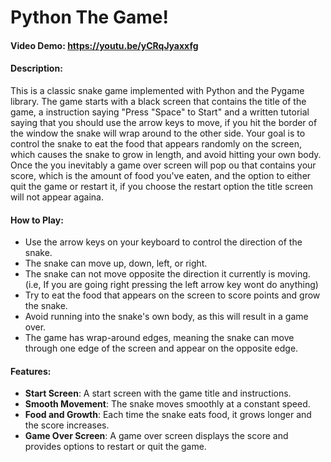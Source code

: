 # Python The Game!

#### Video Demo:  https://youtu.be/yCRqJyaxxfg

#### Description:
This is a classic snake game implemented with Python and the Pygame library. The game starts with a black screen that contains the title of the game, a instruction saying "Press "Space" to Start" and a written tutorial saying that you should use the arrow keys to move, if you hit the border of the window the snake will wrap around to the other side. Your goal is to control the snake to eat the food that appears randomly on the screen, which causes the snake to grow in length, and avoid hitting your own body. Once the you inevitably a game over screen will pop ou that contains your score, which is the amount of food you've eaten, and the option to either quit the game or restart it, if you choose the restart option the title screen will not appear againa.

#### How to Play:
- Use the arrow keys on your keyboard to control the direction of the snake.
- The snake can move up, down, left, or right.
- The snake can not move opposite the direction it currently is moving. 
(i.e, If you are going right pressing the left arrow key wont do anything) 
- Try to eat the food that appears on the screen to score points and grow the snake.
- Avoid running into the snake's own body, as this will result in a game over.
- The game has wrap-around edges, meaning the snake can move through one edge of the screen and appear on the opposite edge.

#### Features:
- **Start Screen**: A start screen with the game title and instructions.
- **Smooth Movement**: The snake moves smoothly at a constant speed.
- **Food and Growth**: Each time the snake eats food, it grows longer and the score increases.
- **Game Over Screen**: A game over screen displays the score and provides options to restart or quit the game.
